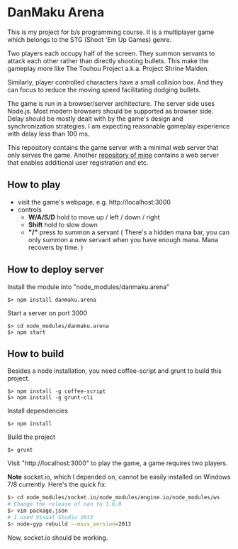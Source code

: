 # DanMaku Arena

This is my project for b/s programming course. It is a multiplayer game which belongs to the STG (Shoot 'Em Up Games) genre.

Two players each occupy half of the screen. They summon servants to attack each other rather than directly shooting bullets. This make the gameplay more like The Touhou Project a.k.a. Project Shrine Maiden.

Similarly, player controlled characters have a small collision box. And they can focus to reduce the moving speed facilitating dodging bullets.

The game is run in a browser/server architecture. The server side uses Node.js. Most modern browsers should be supported as browser side. Delay should be mostly dealt with by the game's design and synchronization strategies. I am expecting reasonable gameplay experience with delay less than 100 ms.

This repository contains the game server with a minimal web server that only serves the game. Another [repository of mine](https://github.com/Bobgy/dma_web) contains a web server that enables additional user registration and etc.

## How to play
- visit the game's webpage, e.g. http://localhost:3000
- controls
  - **W/A/S/D** hold to move up / left / down / right
  - **Shift** hold to slow down
  - **"/"** press to summon a servant ( There's a hidden mana bar, you can only summon a new servant when you have enough mana. Mana recovers by time. )

## How to deploy server

Install the module into "node_modules/danmaku.arena"
```
$> npm install danmaku.arena
```
Start a server on port 3000
```
$> cd node_modules/danmaku.arena
$> npm start
```
## How to build

Besides a node installation, you need coffee-script and grunt to build this project.
```
$> npm install -g coffee-script
$> npm install -g grunt-cli
```

Install dependencies
```
$> npm install
```
Build the project
```
$> grunt
```
Visit "http://localhost:3000" to play the game, a game requires two players.

**Note** socket.io, which I depended on, cannot be easily installed on Windows 7/8 currently. Here's the quick fix.

```bash
$> cd node_modules/socket.io/node_modules/engine.io/node_modules/ws
# Change the release of nan to 1.6.0
$> vim package.json
# I used Visual Studio 2013
$> node-gyp rebuild --msvs_version=2013
```
Now, socket.io should be working.
